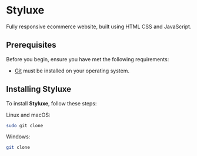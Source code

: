 # Styluxe
Fully responsive ecommerce website, built using HTML CSS and JavaScript.

## Prerequisites

Before you begin, ensure you have met the following requirements:

* [Git](https://git-scm.com/downloads "Download Git") must be installed on your operating system.

## Installing Styluxe

To install **Styluxe**, follow these steps:


  Linux and macOS:

```bash
sudo git clone 
```

Windows:

```bash
git clone 
```


